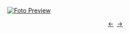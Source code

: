 [![Foto Preview](preview/n177.avif)](https://20essentials.github.io/project-000-177)

<div align="center" style="display: flex; justify-content: center;">
  <a  href="https://github.com/20essentials/project-000-176" target="_blank">&#8592;</a>
  &nbsp;&nbsp;
  <a  href="https://github.com/20essentials/project-000-178" target="_blank">&#8594;</a>
</div>
